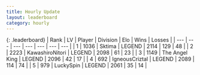 ```yaml
---
title: Hourly Update
layout: leaderboard
category: hourly
---
```


{: .leaderboard}
| Rank | LV | Player | Division | Elo | Wins | Losses |
| --- | --- | --- | --- | --- | --- | --- |
| <span data-change="0">1</span> | 1036 | <span title="ID: 353063">Sktima</span> | LEGEND | <span data-change="-14">2114</span> | <span data-change="2">129</span> | <span data-change="2">48</span> |
| <span data-change="0">2</span> | 2223 | <span title="ID: 164871">KawashiroNitori</span> | LEGEND | <span data-change="0">2098</span> | <span data-change="0">61</span> | <span data-change="0">23</span> |
| <span data-change="0">3</span> | 1149 | <span title="ID: 547162">The Angel King</span> | LEGEND | <span data-change="0">2096</span> | <span data-change="0">42</span> | <span data-change="0">17</span> |
| <span data-change="0">4</span> | 692 | <span title="ID: 69018">IgneousCriztal</span> | LEGEND | <span data-change="0">2089</span> | <span data-change="0">114</span> | <span data-change="0">74</span> |
| <span data-change="0">5</span> | 979 | <span title="ID: 498412">LuckySpin</span> | LEGEND | <span data-change="0">2061</span> | <span data-change="0">35</span> | <span data-change="0">14</span> |